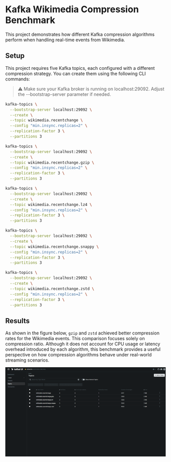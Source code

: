 # Kafka Wikimedia Compression Benchmark

This project demonstrates how different Kafka compression algorithms perform when handling real-time events from Wikimedia.

## Setup

This project requires five Kafka topics, each configured with a different compression strategy. You can create them using the following CLI commands:

> ⚠️ Make sure your Kafka broker is running on localhost:29092. Adjust the --bootstrap-server parameter if needed.

```bash
kafka-topics \
  --bootstrap-server localhost:29092 \
  --create \
  --topic wikimedia.recentchange \
  --config "min.insync.replicas=2" \
  --replication-factor 3 \
  --partitions 3
```

```bash
kafka-topics \
  --bootstrap-server localhost:29092 \
  --create \
  --topic wikimedia.recentchange.gzip \
  --config "min.insync.replicas=2" \
  --replication-factor 3 \
  --partitions 3
```

```bash
kafka-topics \
  --bootstrap-server localhost:29092 \
  --create \
  --topic wikimedia.recentchange.lz4 \
  --config "min.insync.replicas=2" \
  --replication-factor 3 \
  --partitions 3
```

```bash
kafka-topics \
  --bootstrap-server localhost:29092 \
  --create \
  --topic wikimedia.recentchange.snappy \
  --config "min.insync.replicas=2" \
  --replication-factor 3 \
  --partitions 3
```

```bash
kafka-topics \
  --bootstrap-server localhost:29092 \
  --create \
  --topic wikimedia.recentchange.zstd \
  --config "min.insync.replicas=2" \
  --replication-factor 3 \
  --partitions 3
```

## Results

As shown in the figure below, `gzip` and `zstd` achieved better compression rates for the Wikimedia events. This comparison focuses solely on compression ratio. Although it does not account for CPU usage or latency overhead introduced by each algorithm, this benchmark provides a useful perspective on how compression algorithms behave under real-world streaming scenarios.

<img src="assets/result.png">